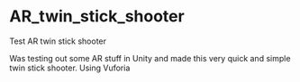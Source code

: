 # AR_twin_stick_shooter
Test AR twin stick shooter

Was testing out some AR stuff in Unity and made this very quick and simple twin stick shooter. Using Vuforia
